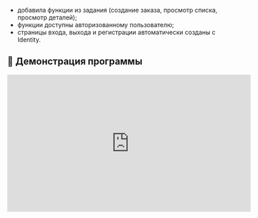- добавила функции из задания (создание заказа, просмотр списка, просмотр деталей);
- функции доступны авторизованному пользователю;
- страницы входа, выхода и регистрации автоматически созданы с Identity.
## 🎥 Демонстрация программы
<iframe width="560" height="315" src="https://www.youtube.com/embed/d33GLgUBHXs?si=cEU4kh6Q6lDwYzWI" title="YouTube video player" frameborder="0" allow="accelerometer; autoplay; clipboard-write; encrypted-media; gyroscope; picture-in-picture; web-share" referrerpolicy="strict-origin-when-cross-origin" allowfullscreen></iframe>
